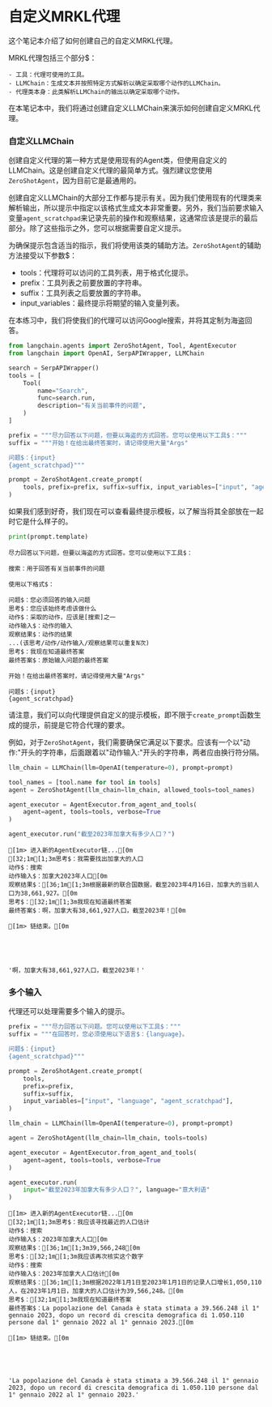 # 自定义MRKL代理

这个笔记本介绍了如何创建自己的自定义MRKL代理。

MRKL代理包括三个部分$：
    
    - 工具：代理可使用的工具。
    - LLMChain：生成文本并按照特定方式解析以确定采取哪个动作的LLMChain。
    - 代理类本身：此类解析LLMChain的输出以确定采取哪个动作。
        
        
在本笔记本中，我们将通过创建自定义LLMChain来演示如何创建自定义MRKL代理。

### 自定义LLMChain

创建自定义代理的第一种方式是使用现有的Agent类，但使用自定义的LLMChain。这是创建自定义代理的最简单方式。强烈建议您使用`ZeroShotAgent`，因为目前它是最通用的。

创建自定义LLMChain的大部分工作都与提示有关。因为我们使用现有的代理类来解析输出，所以提示中指定以该格式生成文本非常重要。另外，我们当前要求输入变量`agent_scratchpad`来记录先前的操作和观察结果，这通常应该是提示的最后部分。除了这些指示之外，您可以根据需要自定义提示。

为确保提示包含适当的指示，我们将使用该类的辅助方法。`ZeroShotAgent`的辅助方法接受以下参数$：

- tools：代理将可以访问的工具列表，用于格式化提示。
- prefix：工具列表之前要放置的字符串。
- suffix：工具列表之后要放置的字符串。
- input_variables：最终提示将期望的输入变量列表。

在本练习中，我们将使我们的代理可以访问Google搜索，并将其定制为海盗回答。


```python
from langchain.agents import ZeroShotAgent, Tool, AgentExecutor
from langchain import OpenAI, SerpAPIWrapper, LLMChain
```


```python
search = SerpAPIWrapper()
tools = [
    Tool(
        name="Search",
        func=search.run,
        description="有关当前事件的问题",
    )
]
```


```python
prefix = """尽力回答以下问题，但要以海盗的方式回答。您可以使用以下工具$："""
suffix = """开始！在给出最终答案时，请记得使用大量"Args"

问题$：{input}
{agent_scratchpad}"""

prompt = ZeroShotAgent.create_prompt(
    tools, prefix=prefix, suffix=suffix, input_variables=["input", "agent_scratchpad"]
)
```

如果我们感到好奇，我们现在可以查看最终提示模板，以了解当将其全部放在一起时它是什么样子的。


```python
print(prompt.template)
```

    尽力回答以下问题，但要以海盗的方式回答。您可以使用以下工具$：
    
    搜索：用于回答有关当前事件的问题
    
    使用以下格式$：
    
    问题$：您必须回答的输入问题
    思考$：您应该始终考虑该做什么
    动作$：采取的动作，应该是[搜索]之一
    动作输入$：动作的输入
    观察结果$：动作的结果
    ...(该思考/动作/动作输入/观察结果可以重复N次)
    思考$：我现在知道最终答案
    最终答案$：原始输入问题的最终答案
    
    开始！在给出最终答案时，请记得使用大量"Args"
    
    问题$：{input}
    {agent_scratchpad}
    

请注意，我们可以向代理提供自定义的提示模板，即不限于`create_prompt`函数生成的提示，前提是它符合代理的要求。

例如，对于`ZeroShotAgent`，我们需要确保它满足以下要求。应该有一个以"动作:"开头的字符串，后面跟着以"动作输入:"开头的字符串，两者应由换行符分隔。


```python
llm_chain = LLMChain(llm=OpenAI(temperature=0), prompt=prompt)
```


```python
tool_names = [tool.name for tool in tools]
agent = ZeroShotAgent(llm_chain=llm_chain, allowed_tools=tool_names)
```


```python
agent_executor = AgentExecutor.from_agent_and_tools(
    agent=agent, tools=tools, verbose=True
)
```


```python
agent_executor.run("截至2023年加拿大有多少人口？")
```

    
    
    [1m> 进入新的AgentExecutor链...[0m
    [32;1m[1;3m思考$：我需要找出加拿大的人口
    动作$：搜索
    动作输入$：加拿大2023年人口[0m
    观察结果$：[36;1m[1;3m根据最新的联合国数据，截至2023年4月16日，加拿大的当前人口为38,661,927。[0m
    思考$：[32;1m[1;3m我现在知道最终答案
    最终答案$：啊，加拿大有38,661,927人口，截至2023年！[0m
    
    [1m> 链结束。[0m
    




    '啊，加拿大有38,661,927人口，截至2023年！'



### 多个输入
代理还可以处理需要多个输入的提示。


```python
prefix = """尽力回答以下问题。您可以使用以下工具$："""
suffix = """在回答时，您必须使用以下语言$：{language}。

问题$：{input}
{agent_scratchpad}"""

prompt = ZeroShotAgent.create_prompt(
    tools,
    prefix=prefix,
    suffix=suffix,
    input_variables=["input", "language", "agent_scratchpad"],
)
```


```python
llm_chain = LLMChain(llm=OpenAI(temperature=0), prompt=prompt)
```


```python
agent = ZeroShotAgent(llm_chain=llm_chain, tools=tools)
```


```python
agent_executor = AgentExecutor.from_agent_and_tools(
    agent=agent, tools=tools, verbose=True
)
```


```python
agent_executor.run(
    input="截至2023年加拿大有多少人口？", language="意大利语"
)
```

    
    
    [1m> 进入新的AgentExecutor链...[0m
    [32;1m[1;3m思考$：我应该寻找最近的人口估计
    动作$：搜索
    动作输入$：2023年加拿大人口[0m
    观察结果$：[36;1m[1;3m39,566,248[0m
    思考$：[32;1m[1;3m我应该再次核实这个数字
    动作$：搜索
    动作输入$：2023年加拿大人口估计[0m
    观察结果$：[36;1m[1;3m根据2022年1月1日至2023年1月1日的记录人口增长1,050,110人，在2023年1月1日，加拿大的人口估计为39,566,248。[0m
    思考$：[32;1m[1;3m我现在知道最终答案
    最终答案$：La popolazione del Canada è stata stimata a 39.566.248 il 1° gennaio 2023, dopo un record di crescita demografica di 1.050.110 persone dal 1° gennaio 2022 al 1° gennaio 2023.[0m
    
    [1m> 链结束。[0m
    




    'La popolazione del Canada è stata stimata a 39.566.248 il 1° gennaio 2023, dopo un record di crescita demografica di 1.050.110 persone dal 1° gennaio 2022 al 1° gennaio 2023.'




```python

```
